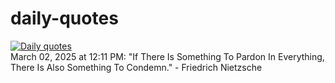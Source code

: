 # daily-quotes
[![Daily quotes](https://github.com/ceepu8/daily-quotes/actions/workflows/daily-quote.yml/badge.svg)](https://github.com/ceepu8/daily-quotes/actions/workflows/daily-quote.yml)<br/>
March 02, 2025 at 12:11 PM: "If There Is Something To Pardon In Everything, There Is Also Something To Condemn." - Friedrich Nietzsche
